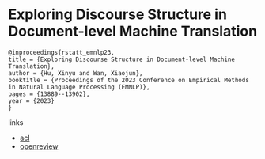 # Exploring Discourse Structure in Document-level Machine Translation

```
@inproceedings{rstatt_emnlp23,
title = {Exploring Discourse Structure in Document-level Machine Translation},
author = {Hu, Xinyu and Wan, Xiaojun},
booktitle = {Proceedings of the 2023 Conference on Empirical Methods in Natural Language Processing (EMNLP)},
pages = {13889--13902},
year = {2023}
}
```

links
- [acl](https://aclanthology.org/2023.emnlp-main.857)
- [openreview](https://openreview.net/forum?id=7vR0fWRwTX)
